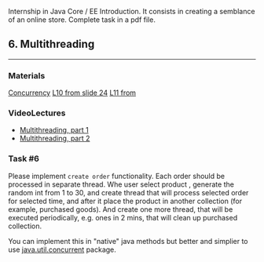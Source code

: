 Internship in Java Core / EE Introduction. It consists in creating a semblance of an online store. Complete task in a pdf file.

## 6. Multithreading

----
### Materials

[Concurrency](https://docs.oracle.com/javase/tutorial/essential/concurrency/)
[L10 from slide 24](https://coherentsolutions.sharepoint.com/sites/training-center/_layouts/15/WopiFrame.aspx?sourcedoc=%7b64853C24-C830-4C50-B8B4-723AFC490668%7d&file=L10.pptx&action=default) 
[L11 from](https://coherentsolutions.sharepoint.com/sites/training-center/_layouts/15/WopiFrame.aspx?sourcedoc=%7b0D5F5DD0-CBDE-4EB7-8D17-CDEC874B3F64%7d&file=L11.pptx&action=default) 

### VideoLectures
- [Multithreading, part 1](https://drive.google.com/file/d/1IwXar_5zJDQ3MeCZ9h0x0FoPrLS3mPRx/view?usp=sharing)
- [ Multithreading, part 2](https://drive.google.com/file/d/1X8l1DoZaBXlEw4DkceQz8aHqK-dUOltq/view?usp=sharing)


### Task #6

Please implement `create order` functionality. Each order should be processed in separate thread. Whe user select product
, generate the random int from 1 to 30, and create thread that will process selected order for selected time, and after it
place the product in another collection (for example, purchased goods).
And create one more thread, that will be executed periodically, e.g. ones in 2 mins, that will clean up purchased collection.

You can implement this in "native" java methods  but better and simplier to use [java.util.concurrent](https://habr.com/ru/company/luxoft/blog/157273/) package.  
